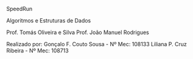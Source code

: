 SpeedRun

Algoritmos e Estruturas de Dados

Prof. Tomás Oliveira e Silva
Prof. João Manuel Rodrigues

Realizado por:
Gonçalo F. Couto Sousa - Nº Mec: 108133
Liliana P. Cruz Ribeira - Nº Mec: 108713
